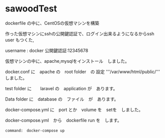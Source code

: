 # sawoodTest
dockerfile の中に、CentOSの仮想マシンを構築

作った仮想マシンにsshの公開鍵認証で、ログイン出来るようになるからssh user もつくた,

username : docker 公開鍵認証:12345678

仮想マシンの中に、apache,mysqlをインストール　しました。

docker.conf に　apache の　root folder　の 設定 
'''/var/www/html/public/'''　
しました。

test folder に　　laravel の　application が　あります。

Data folder に　database の　ファイル　が　あります。

docker-compose.yml に　port とか　volume を　setを　しました。

docker-compose.yml　から　dockerfile run を　します。 

```
command:　docker-compose up 
```

